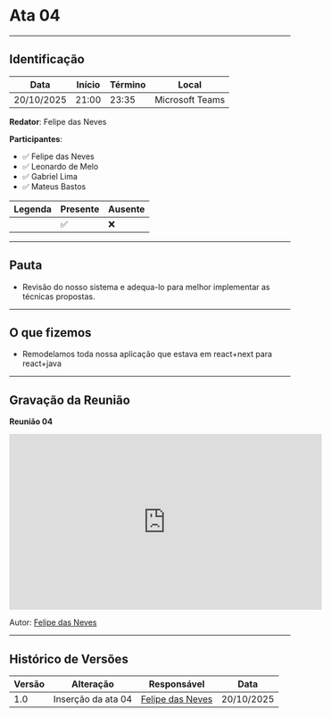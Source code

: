 # Ata 04

---

## Identificação

| Data       | Início | Término | Local           |
| ---------- | ------ | ------- | --------------- |
| 20/10/2025 | 21:00  | 23:35   | Microsoft Teams |

**Redator**: Felipe das Neves 

**Participantes**:

* ✅  Felipe das Neves
* ✅  Leonardo de Melo
* ✅  Gabriel Lima
* ✅  Mateus Bastos

| Legenda | Presente | Ausente |
| ------- | -------- | ------- |
|         | ✅        | ❌       |

---

## Pauta

* Revisão do nosso sistema e adequa-lo para melhor implementar as técnicas propostas.
 
---

## O que fizemos

* Remodelamos toda nossa aplicação que estava em react+next para react+java
 
---

## Gravação da Reunião

**Reunião 04**

<iframe width="560" height="315" src="https://www.youtube.com/embed/MfHANLuHIXU" title="YouTube video player" frameborder="0" allow="accelerometer; autoplay; clipboard-write; encrypted-media; gyroscope; picture-in-picture; web-share" referrerpolicy="strict-origin-when-cross-origin" allowfullscreen></iframe>

<p>Autor: <a href="https://github.com/FelipeFraire-gf">Felipe das Neves</a></p>
</div>

---

## Histórico de Versões

| Versão | Alteração | Responsável | Data |
| - | - | - | - |
| 1.0 | Inserção da ata 04 | [Felipe das Neves](https://github.com/FelipeFraire-gf) | 20/10/2025 |
